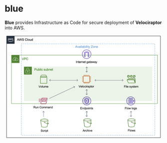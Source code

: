 # blue

**Blue** provides Infrastructure as Code for secure deployment of **Velociraptor** into AWS.

![Blue Velociraptor](BLUE.PNG)
